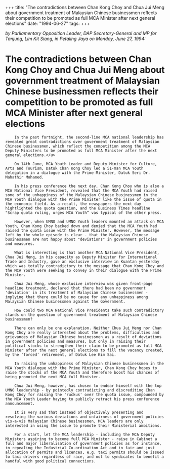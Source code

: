 +++ 
title: "The contradictions between Chan Kong Choy and Chua Jui Meng about government treatment of Malaysian Chinese businessmen reflects their competition to be promoted as full MCA Minister after next general elections"
date: "1994-06-27"
tags:
+++

_by Parliamentary Opposition Leader, DAP Secretary-General and MP for Tanjung, Lim Kit Siang, in Petaling Jaya on Monday, June 27, 1994:_

# The contradictions between Chan Kong Choy and Chua Jui Meng about government treatment of Malaysian Chinese businessmen reflects their competition to be promoted as full MCA Minister after next general elections

		In the past fortnight, the second-line MCA national leadership has revealed great contradictions over government treatment of Malaysian Chinese businessmen, which reflect the competition among the MCA Deputy Ministers to be promoted as full MCA Minister after the next general elections.</u>

		On 14th June, MCA Youth Leader and Deputy Minister for Culture, Arts and Tourism, Datuk Chan Kong Choy led a 51-man MCA Youth delegation in a dialogue with the Prime Minister, Datuk Seri Dr. Mahathir Mohamed.

		In his press conference the next day, Chan Kong Choy who is also a MCA National Vice President, revealed that the MCA Youth had raised some of the unhappiness of the Malaysian Chinese businessmen in the MCA Youth dialogue with the Prime Minister like the issue of quota in the economic field. As a result, the newspapers the next day hightlighted the quota question, and the Business Times headline "Scrap quota ruling, urges MCA Youth” vas typical of the other press.

		However, when UMNO and UMNO Youth leaders mounted an attack on MCA Youth, Chan Kong Choy backed down and denied that the MCA Youth had raised the quota issue with the Prime Minister. However, the message left by the whole episode is clear - that the Malaysian Chinese businessmen are not happy about "deviations" in government policies and measures.

		What is interesting is that another MCA National Vice President, Chua Jui Meng, in his capacity as Deputy Minister for International Trade and Industry, gave an exclusive interview in Kuantan yesterday which was totally contradictory to the message that Chan Kong Choy and the MCA Youth were seeking to convey in their dialogue with the Prime Minister.

		Chua Jui Meng, whose exclusive interview was given front-page headline treatment, declared that there had been no government 'deviation' in its treatment of Malaysian Chinese businessmen - implying that there could be no cause for any unhappiness among Malaysian Chinese businessmen against the Government.

		How could two MCA National Vice Presidents take such contradictory stands on the question of government treatment of Malaysian Chinese businessmen?

		There can only be one explanation. Neither Chua Jui Meng nor Chan Kong Choy are really interested about the problems, difficulties and grievances of Malaysian Chinese businessmen as a result of deviations in government policies and measures, but only in raising their political stocks to strengthen their claim to be promoted as full MCA Minister after the next general elections to fill the vacancy created, by the ‘forced’ retirement, of Datuk Lee Kim Sai.

		In raising the unhappiness of Malaysian Chinese businessmen in the MCA Youth dialogue with the Prime Minister, Chan Kong Choy hopes to raise the stocks of the MCA Youth and therefore boost his chances of being promoted the next MCA full Minister.

		Chua Jui Meng, however, has chosen to endear himself with the top UMNO leadership - by pointedly contradicting and discrediting Chan Kong Choy for raising the 'ruckus' over the quota issue, compounded by the MCA Youth Leader haying to publicly retract his press conference announcement.

		It is very sad that instead of objectively presenting and resolving the various deviations and unfairness of government policies vis-a-vis Malaysian Chinese businessmen, MCA leaders are only interested in using the issue to promote their Ministerial ambitions.

		For a start, let the MCA leadership - including the MCA Deputy Ministers aspiring to become full MCA Minister - raise in Cabinet a full and major liberalisation of government policies as for instance, in repealing the Industrial Co-ordination Act and in fair and just allocation of permits and licences, e.g. taxi permits should be issued to taxi drivers regardless of race, and not to syndicates to benefit a handful with good political connections.
 
